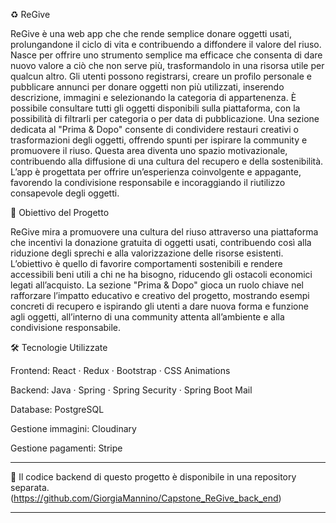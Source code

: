 ♻️ ReGive

ReGive è una web app che che rende semplice donare oggetti usati, prolungandone il ciclo di vita e contribuendo a diffondere il valore del riuso. Nasce per offrire uno strumento semplice ma efficace che consenta di dare nuovo valore a ciò che non serve più, trasformandolo in una risorsa utile per qualcun altro. Gli utenti possono registrarsi, creare un profilo personale e pubblicare annunci per donare oggetti non più utilizzati, inserendo descrizione, immagini e selezionando la categoria di appartenenza. È possibile consultare tutti gli oggetti disponibili sulla piattaforma, con la possibilità di filtrarli per categoria o per data di pubblicazione. Una sezione dedicata al "Prima & Dopo" consente di condividere restauri creativi o trasformazioni degli oggetti, offrendo spunti per ispirare la community e promuovere il riuso. Questa area diventa uno spazio motivazionale, contribuendo alla diffusione di una cultura del recupero e della sostenibilità. L’app è progettata per offrire un’esperienza coinvolgente e appagante, favorendo la condivisione responsabile e incoraggiando il riutilizzo consapevole degli oggetti.

🎯 Obiettivo del Progetto

ReGive mira a promuovere una cultura del riuso attraverso una piattaforma che incentivi la donazione gratuita di oggetti usati, contribuendo così alla riduzione degli sprechi e alla valorizzazione delle risorse esistenti. L’obiettivo è quello di favorire comportamenti sostenibili e rendere accessibili beni utili a chi ne ha bisogno, riducendo gli ostacoli economici legati all’acquisto. La sezione "Prima & Dopo" gioca un ruolo chiave nel rafforzare l’impatto educativo e creativo del progetto, mostrando esempi concreti di recupero e ispirando gli utenti a dare nuova forma e funzione agli oggetti, all’interno di una community attenta all’ambiente e alla condivisione responsabile.

🛠️ Tecnologie Utilizzate

Frontend: React · Redux · Bootstrap · CSS Animations

Backend: Java · Spring · Spring Security · Spring Boot Mail

Database: PostgreSQL

Gestione immagini: Cloudinary

Gestione pagamenti: Stripe

---

🔗 Il codice backend di questo progetto è disponibile in una repository separata.  
(https://github.com/GiorgiaMannino/Capstone_ReGive_back_end)

---
